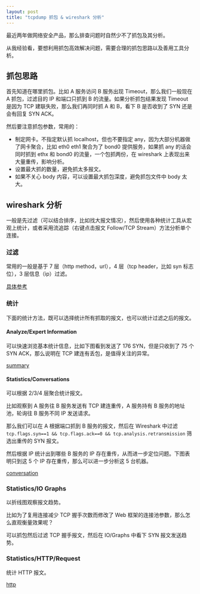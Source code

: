 ```yaml
---
layout: post
title: "tcpdump 抓包 & wireshark 分析"
---
```


最近两年做网络安全产品，那么排查问题时自然少不了抓包及其分析。

从我经验看，要想利用抓包高效解决问题，需要合理的抓包思路以及善用工具分析。

## 抓包思路

首先知道在哪里抓包。比如 A 服务访问 B 服务出现 Timeout，那么我们一般现在 A 抓包，过滤目的 IP 和端口只抓到 B 的流量。如果分析抓包结果发现 Timeout 是因为 TCP 建联失败，那么我们再同时抓 A 和 B，看下 B 是否收到了 SYN 还是会有回复 SYN ACK。

然后要注意抓包参数，常用的：
- 制定网卡。不指定默认抓 localhost，但也不要指定 any，因为大部分机器做了网卡聚合，比如 eth0 eth1 聚合为了 bond0 提供服务，如果抓 any 的话会同时抓到 ethx 和 bond0 的流量，一个包抓两份，在 wireshark 上表现出来大量重传，影响分析。
- 设置最大抓的数量，避免抓太多报文。
- 如果不关心 body 内容，可以设置最大抓包深度，避免抓包文件中 body 太大。

## wireshark 分析

一般是先过滤（可以结合排序，比如找大报文情况），然后使用各种统计工具从宏观上统计，或者采用流追踪（右键点击报文 Follow/TCP Stream）方法分析单个连接。

### 过滤

常用的一般是基于 7 层（http method，url），4 层（tcp header，比如 syn 标志位），3 层信息（ip）过滤。

[具体参考](https://www.wireshark.org/docs/man-pages/wireshark-filter.html)

### 统计

下面的统计方法，既可以选择统计所有抓取的报文，也可以统计过滤之后的报文。

####  Analyze/Expert Information

可以快速浏览基本统计信息，比如下图看到发送了 176 SYN，但是只收到了 75 个 SYN ACK，那么说明在 TCP 建连有丢包，是值得关注的异常。

[summary](assets/image/wireshark/summary.png)

#### Statistics/Conversations

可以根据 2/3/4 层聚合统计报文。

比如观察到 A 服务往 B 服务发送有 TCP 建连重传，A 服务持有 B 服务的地址池，轮询往 B 服务不同 IP 发送请求。

那么我们可以在 A 根据端口抓到 B 服务的报文，然后在 Wireshark 中过滤 `tcp.flags.syn==1 && tcp.flags.ack==0 && tcp.analysis.retransmission` 筛选出重传的 SYN 报文。

然后根据 IP 统计出到哪些 B 服务的 IP 存在重传，从而进一步定位问题。下图表明只到这 5 个 IP 存在重传，那么可以进一步分析这 5 台机器。

[conversation](assets/image/wireshark/conversations.png)

### Statistics/IO Graphs

以折线图观察报文趋势。

比如为了复用连接减少 TCP 握手次数而修改了 Web 框架的连接池参数，那么怎么直观衡量效果呢？

可以抓包然后过滤 TCP 握手报文，然后在 IO/Graphs 中看下 SYN 报文发送趋势。

### Statistics/HTTP/Request

统计 HTTP 报文。

[http](assets/image/wireshark/http.png)